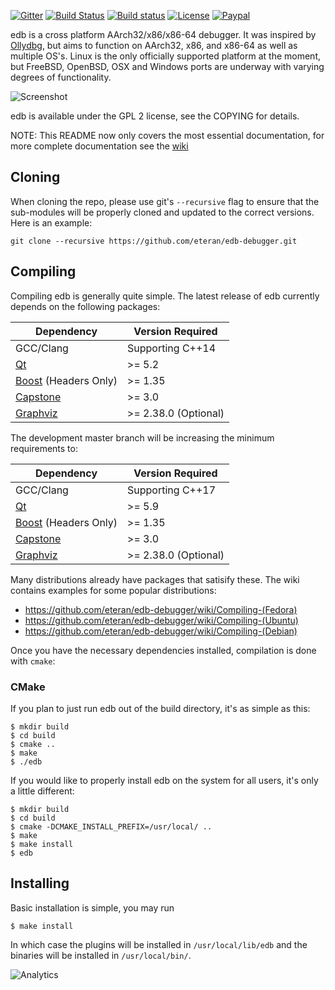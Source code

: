 [![Gitter](https://badges.gitter.im/eteran/edb-debugger.svg)](https://gitter.im/eteran/edb-debugger?utm_source=badge&utm_medium=badge&utm_campaign=pr-badge)
[![Build Status](https://travis-ci.org/eteran/edb-debugger.svg?branch=master)](https://travis-ci.org/eteran/edb-debugger)
[![Build status](https://ci.appveyor.com/api/projects/status/91jfbbyg075wk96q?svg=true)](https://ci.appveyor.com/project/eteran/edb-debugger)
[![License](https://img.shields.io/badge/license-GPL2-blue.svg)](https://www.gnu.org/licenses/old-licenses/gpl-2.0.en.html)
[![Paypal](https://img.shields.io/badge/Donate-PayPal-green.svg)](https://www.paypal.com/cgi-bin/webscr?cmd=_donations&business=evan%2eteran%40gmail%2ecom&lc=US&item_name=edb%2ddebugger&currency_code=USD&bn=PP%2dDonationsBF%3a68747470733a2f2f696d672e736869656c64732e696f2f62616467652f446f6e6174652d50617950616c2d677265656e2e737667%3aNonHosted)


edb is a cross platform AArch32/x86/x86-64 debugger. It was inspired by [Ollydbg](http://www.ollydbg.de/ "Ollydbg"), 
but aims to function on AArch32, x86, and x86-64 as well as multiple OS's. Linux is the 
only officially supported platform at the moment, but FreeBSD, OpenBSD, OSX and 
Windows ports are underway with varying degrees of functionality.

![Screenshot](https://raw.githubusercontent.com/wiki/eteran/edb-debugger/img/edb_interface-2019.png)

edb is available under the GPL 2 license, see the COPYING for details.

NOTE: This README now only covers the most essential documentation, for more
complete documentation see the [wiki](https://github.com/eteran/edb-debugger/wiki)


Cloning
-------

When cloning the repo, please use git's `--recursive` flag to ensure that the 
sub-modules will be properly cloned and updated to the correct versions. 
Here is an example:

`git clone --recursive https://github.com/eteran/edb-debugger.git`

Compiling
---------

Compiling edb is generally quite simple. The latest release of edb currently 
depends on the following packages:

Dependency                                  | Version Required
------------------------------------------- | ----------------
GCC/Clang                                   | Supporting C++14
[Qt](http://www.qt.io/)                     | >= 5.2
[Boost](http://boost.org) (Headers Only)    | >= 1.35
[Capstone](http://www.capstone-engine.org/) | >= 3.0
[Graphviz](http://www.graphviz.org/)        | >= 2.38.0 (Optional)

The development master branch will be increasing the minimum requirements to:

Dependency                                  | Version Required
------------------------------------------- | ----------------
GCC/Clang                                   | Supporting C++17
[Qt](http://www.qt.io/)                     | >= 5.9
[Boost](http://boost.org) (Headers Only)    | >= 1.35
[Capstone](http://www.capstone-engine.org/) | >= 3.0
[Graphviz](http://www.graphviz.org/)        | >= 2.38.0 (Optional)

Many distributions already have packages that satisify these. The wiki contains 
examples for some popular distributions:

* https://github.com/eteran/edb-debugger/wiki/Compiling-(Fedora)
* https://github.com/eteran/edb-debugger/wiki/Compiling-(Ubuntu)
* https://github.com/eteran/edb-debugger/wiki/Compiling-(Debian)

Once you have the necessary dependencies installed, compilation is done with 
`cmake`:

### CMake

If you plan to just run edb out of the build directory, it's as simple as this:

	$ mkdir build
	$ cd build
	$ cmake ..
	$ make
	$ ./edb

If you would like to properly install edb on the system for all users, it's 
only a little different:

	$ mkdir build
	$ cd build
	$ cmake -DCMAKE_INSTALL_PREFIX=/usr/local/ ..
	$ make
	$ make install
	$ edb

Installing
----------

Basic installation is simple, you may run

	$ make install

In which case the plugins will be installed in `/usr/local/lib/edb` and the 
binaries will be installed in `/usr/local/bin/`.

![Analytics](https://www.google-analytics.com/collect?v=1&tid=UA-2958870-1&ds=web&t=pageview&dl=https%3A%2F%2Fgithub.com%2Feteran%2Fedb-debugger&dh=github.com&dp=%2Feteran%2Fedb-debugger&cid=555)
